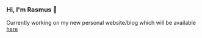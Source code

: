 ### Hi, I'm Rasmus 👋

Currently working on my new personal website/blog which will be available [here](https://rasmusfalk.se)
